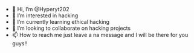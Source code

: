 - 👋 Hi, I’m @Hyperyt202
- 👀 I’m interested in hacking
- 🌱 I’m currently learning ethical hacking
- 💞️ I’m looking to collaborate on hacking projects
- 📫 How to reach me just leave a na message and I will be there for you guys!! 


<!---
Hyperyt202/Hyperyt202 is a ✨ special ✨ repository because its `README.md` (this file) appears on your GitHub profile.
You can click the Preview link to take a look at your changes.
--->

